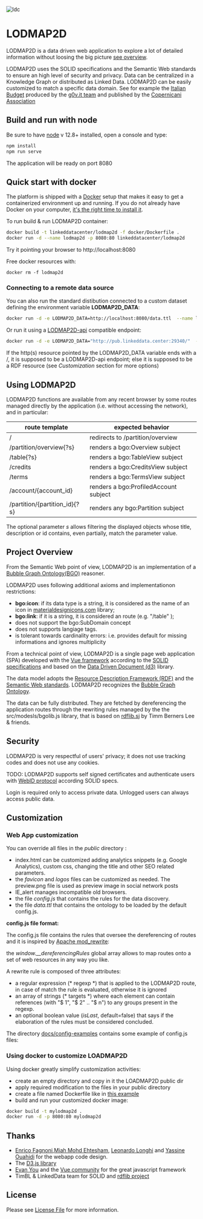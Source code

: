 ![ldc](http://linkeddata.center/resources/v4/logo/Logo-colori-trasp_oriz-640x220.png)
# LODMAP2D

LODMAP2D is a data driven web application to explore a lot of detailed information without loosing the big picture [see overview](http://bit.ly/lodmap2d_p).

LODMAP2D uses the SOLID specifications and the Semantic Web standards to ensure an high level of security and privacy. Data can be centralized in a Knowledge Graph or distributed as Linked Data. LODMAP2D can be easily customized to match a specific data domain. See for example the [Italian Budget](https://budget.g0v.it) produced by the [g0v.it team](https://github.com/gov-it/) and published by the [Copernicani Association](http://copernicani.it)


## Build and run with node

Be sure to have [node](https://nodejs.org) v 12.8+ installed, open a console and type:

```bash
npm install
npm run serve
```

The application will be ready on port 8080

 
## Quick start with docker

The platform is shipped with a [Docker](https://docker.com) setup that makes it easy to get a containerized  environment up and running. If you do not already have Docker on your computer, 
[it's the right time to install it](https://docs.docker.com/install/).

To run build & run LODMAP2D container:

```bash
docker build -t linkeddatacenter/lodmap2d -f docker/Dockerfile .
docker run -d --name lodmap2d -p 8080:80 linkeddatacenter/lodmap2d
```

Try it pointing your browser to http://localhost:8080

Free docker resources with:

```
docker rm -f lodmap2d
```

### Connecting to a remote data source

You can also run the standard distibution connected to a custom dataset defining the environment variable **LODMAP2D_DATA**:

```bash
docker run -d -e LODMAP2D_DATA=http://localhost:8080/data.ttl  --name lodmap2d -p 8080:80 linkeddatacenter/lodmap2d
```

Or run it using a [LODMAP2D-api](https://github.com/linkeddatacenter/LODMAP2D-api) compatible endpoint:

```bash
docker run -d -e LODMAP2D_DATA="http://pub.linkeddata.center:29340/"  --name lodmap2d -p 8080:80 linkeddatacenter/lodmap2d
```

If the http(s) resource pointed by the LODMAP2D_DATA variable ends with a /, it is supposed to be a LODMAP2D-api endpoint; else it is supposed to be a RDF resource
(see *Customization* section for more options)



## Using LODMAP2D

LODMAP2D functions are available from any recent browser by some routes managed directly by the application (i.e. without accessing the network), and in particular:

| route template                | expected behavior                     |
|------------------------------ |-------------------------------------- |
| /                             | redirects to /partition/overview		|
| /partition/overview{?s}       | renders a bgo:Overview subject		|
| /table{?s}                    | renders a bgo:TableView subject		|
| /credits                      | renders a bgo:CreditsView subject		|
| /terms                        | renders a bgo:TermsView subject		|
| /account/{account_id}         | renders a bgo:ProfiledAccount subject	|
| /partition/{partition_id}{?s} | renders any bgo:Partition subject		|



The optional parameter *s* allows filtering the displayed objects whose title, description or id contains, even partially, match the parameter value.


## Project Overview

From the Semantic Web point of view, LODMAP2D is an implementation of a [Bubble Graph Ontology(BGO)](http://linkeddata.center/lodmap-bgo/v1) reasoner.

LODMAP2D uses following additional axioms and implementationon restrictions:

- **bgo:icon**: if its data type is a string, it is considered as the name of an icon in [materialdesignicons.com](https://materialdesignicons.com/) library;
- **bgo:link**: if it is a string, it is considered an route (e.g. "/table" );
- does not support the bgo:SubDomain concept
- does not supports langiage tags.
- is tolerant towards cardinality errors: i.e. provides default for missing informations and ignores multiplicity

From a technical point of view, LODMAP2D is a single page web application (SPA) developed with the [Vue framework](https://vuejs.org/) according to the [SOLID specifications](https://github.com/solid/solid-spec) and based on the [Data Driven Document (d3)](https://d3js.org/) library.

The data model adopts the [Resource Description Framework (RDF)](https://www.w3.org/RDF/) and the [Semantic Web standards](https://www.w3.org/standards/semanticweb/data). 
LODMAP2D recognizes the [Bubble Graph Ontology](http://linkeddata.center/lodmap-bgo/v1).

The data can be fully distributed. They are fetched by dereferencing the application routes through the rewriting  rules managed by the the src/modesls/bgolib.js library, that is based on [rdflib.sj](https://github.com/linkeddata/rdflib.js/) by Timm Berners Lee & friends.


## Security

LODMAP2D is very respectful of users' privacy; it does not use tracking codes and does not use any cookies.

TODO: LODMAP2D supports self signed certificates and  authenticate users with [WebID protocol](https://www.w3.org/wiki/WebID) according SOLID specs. 

Login is required only to access  private data. Unlogged users can always access public data.

## Customization

### Web App customization

You can override all files in the *public* directory :

- index.html can be customized adding analytics snippets (e.g. Google Analytics), custom css, changing the title and other SEO related parameters.
- the *favicon* and *logos* files can be customized as needed. The preview.png file is used as preview image in social network posts
- IE_alert manages incompatible old browsers.
- the file *config.js* that contains the rules for the data discovery. 
- the file *data.ttl* that contains the ontology to be loaded by the default config.js. 
   
**config.js file format:**

The config.js file contains  the rules that oversee the dereferencing of routes and it is 
inspired by  [Apache mod_rewrite](https://httpd.apache.org/docs/current/rewrite/): 

the *window.__dereferencingRules* global array allows to map routes onto a set of web resources in any way you like.

A rewrite rule is composed of three attributes:

- a regular expression (* regexp *) that is applied to the LODMAP2D route, in case of match the rule is evaluated,
otherwise it is ignored
- an array of strings (* targets *) where each element can contain references (with "$ 1", "$ 2" .. "$ n") to any groups present in the regexp.
- an optional boolean value (*isLast*, default=false) that says if the elaboration of the rules must be considered concluded.

The directory [docs/config-examples](docs/config-examples) contains some example of config.js files:


### Using docker to customize LOADMAP2D

Using docker greatly simplify customization activities:

- create an empty directory and copy in it the LOADMAP2D public dir
- apply required modification to the files in your public directory
- create a file named Dockerfile like in [this example](https://gist.github.com/ecow/4a5a22c2ed6b3987043931c3b8355fed)
- build and run your customized docker image:

```bash
docker build -t mylodmap2d .
docker run -d -p 8080:80 mylodmap2d
```

## Thanks

- [Enrico Fagnoni](https://github.com/ecow),[Miah Mohd Ehtesham](https://github.com/miahmohd), [Leonardo Longhi](https://github.com/LeonardoLonghi) and [Yassine Ouahidi](https://github.com/YassineOuahidi) for the webapp code design.
- The [D3.js library](https://d3js.org/)
- [Evan You](http://evanyou.me/) and the [Vue community](https://vuejs.org) for the great javascript framework
- TimBL & LinkedData team for SOLID and [rdflib project](https://github.com/linkeddata/rdflib.js)

## License

Please see [License File](LICENSE) for more information.
